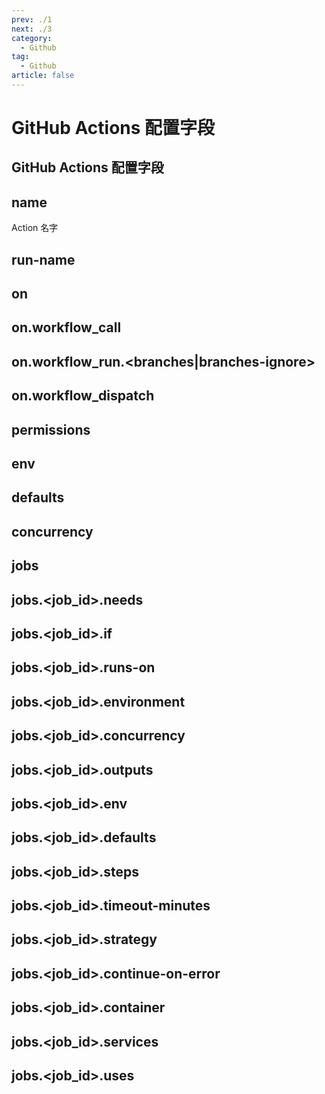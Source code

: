 ```yaml
---
prev: ./1
next: ./3
category:
  - Github
tag:
  - Github
article: false
---
```


# GitHub Actions 配置字段

## GitHub Actions 配置字段

## name

Action 名字

## run-name

## on

## on.workflow_call

## on.workflow_run.<branches|branches-ignore>

## on.workflow_dispatch

## permissions

## env

## defaults

## concurrency

## jobs

## jobs.<job_id>.needs

## jobs.<job_id>.if

## jobs.<job_id>.runs-on

## jobs.<job_id>.environment

## jobs.<job_id>.concurrency

## jobs.<job_id>.outputs

## jobs.<job_id>.env

## jobs.<job_id>.defaults

## jobs.<job_id>.steps

## jobs.<job_id>.timeout-minutes

## jobs.<job_id>.strategy

## jobs.<job_id>.continue-on-error

## jobs.<job_id>.container

## jobs.<job_id>.services

## jobs.<job_id>.uses
